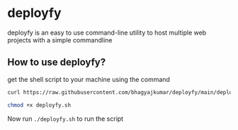 # deployfy

deployfy is an easy to use command-line utility to host multiple web projects with a simple commandline

## How to use deployfy?

get the shell script to your machine using the command

```bash
curl https://raw.githubusercontent.com/bhagyajkumar/deployfy/main/deployfy.sh > deployfy.sh

chmod +x deployfy.sh
```

Now run `./deployfy.sh` to run the script